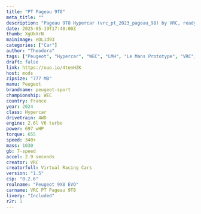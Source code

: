 ```yaml
---
title: "PT Pageau 9T8"
meta_title: ""
description: "Pageau 9T8 Hypercar (vrc_pt_2023_pageau_98) by VRC, ready to race!"
date: 2025-05-19T17:40:00Z
thumb: XgUkXrN
mainimage: eDL1d93
categories: ["Car"]
author: "Theodora"
tags: ["Peugeot", "Hypercar", "WEC", "LMH", "Le Mans Prototype", "VRC", "France" ,"R2R"]
draft: false
link: https://ouo.io/4tenHZK
host: mods
zipsize: "777 MB"
manu: Peugeot
brandname: peugeot-sport
championship: WEC
country: France
year: 2024
class: Hypercar
drivetrain: 4WD
engine: 2.6l V6 turbo
power: 697 wHP
torque: 655
speed: 340+
mass: 1030
gb: 7-speed
accel: 2.9 seconds
creator: VRC
creatorfull: Virtual Racing Cars
version: "1.5"
csp: "0.2.6"
realname: "Peugeot 9X8 EVO"
carname: VRC PT Pageau 9T8
livery: "Included"
r2r: 1
---
```


